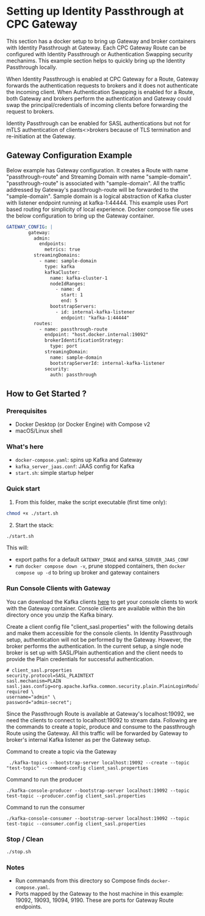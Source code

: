 # Setting up Identity Passthrough at CPC Gateway

This section has a docker setup to bring up Gateway and broker containers with Identity Passthrough at Gateway. Each CPC Gateway Route can be configured with Identity Passthrough or Authentication Swapping security mechanims. This example section helps to quickly bring up the Identity Passthrough locally.

When Identity Passthrough is enabled at CPC Gateway for a Route, Gateway forwards the authentication requests to brokers and it does not authenticate the incoming client.  When Authentication Swapping is enabled for a Route, both Gateway and brokers perform the authentication and Gateway could swap the principal/credentials of incoming clients before forwarding the request to brokers.

Identity Passthrough can be enabled for SASL authentications but not for mTLS authentication of clients<>brokers because of TLS termination and re-initiation at the Gateway.

## Gateway Configuration Example

Below example has Gateway configuration. It creates a Route with name "passthrough-route" and Streaming Domain with name "sample-domain". "passthrough-route" is associated with "sample-domain". All the traffic addressed by Gateway's passthrough-route will be forwarded to the "sample-domain". Sample domain is a logical abstraction of Kafka cluster with listener endpoint running at kafka-1:44444. This example uses Port based routing for simplicity of local experience.  Docker compose file uses the below configuration to bring up the Gateway container.

```yaml
GATEWAY_CONFIG: | 
        gateway:
          admin:
            endpoints:
              metrics: true
          streamingDomains:
            - name: sample-domain  
              type: kafka
              kafkaCluster:
                name: kafka-cluster-1 
                nodeIdRanges:
                  - name: d
                    start: 1 
                    end: 5
                bootstrapServers:
                  - id: internal-kafka-listener  
                    endpoint: "kafka-1:44444" 
          routes:
            - name: passthrough-route
              endpoint: "host.docker.internal:19092" 
              brokerIdentificationStrategy:
                type: port 
              streamingDomain:
                name: sample-domain
                bootstrapServerId: internal-kafka-listener 
              security:
                auth: passthrough
``` 



## How to Get Started ?
### Prerequisites
- Docker Desktop (or Docker Engine) with Compose v2
- macOS/Linux shell

### What's here
- `docker-compose.yaml`: spins up Kafka and Gateway
- `kafka_server_jaas.conf`: JAAS config for Kafka
- `start.sh`: simple startup helper

### Quick start
1) From this folder, make the script executable (first time only):
```bash
chmod +x ./start.sh
```
2) Start the stack:
```bash
./start.sh
```

This will:
- export paths for a default `GATEWAY_IMAGE` and `KAFKA_SERVER_JAAS_CONF` 
- run `docker compose down -v`, prune stopped containers, then `docker compose up -d` to bring up broker and gateway containers

### Run Console Clients with Gateway

You can download the Kafka clients [here](https://kafka.apache.org/downloads) to get your console clients to work with the Gateway container. Console clients are available within the bin directory once you unzip the Kafka binary.

Create a client config file "client_sasl.properties" with the following details and make them accessible for the console clients. In Identity Passthrough setup, authentication will not be performed by the Gateway. However, the broker performs the authentication. In the current setup, a single node broker is set up with SASL/Plain authentication and the client needs to provide the Plain credentials for successful authentication.

```
# client_sasl.properties
security.protocol=SASL_PLAINTEXT
sasl.mechanism=PLAIN
sasl.jaas.config=org.apache.kafka.common.security.plain.PlainLoginModule required \
username="admin" \
password="admin-secret";
```

Since the Passthrough Route is available at Gateway's localhost:19092, we need the clients to connect to localhost:19092 to stream data. 
Following are the commands to create a topic, produce and consume to the passthrough Route using the Gateway. All this traffic will be forwarded by Gateway to broker's internal Kafka listener as per the Gateway setup.

Command to create a topic via the Gateway 
```
 ./kafka-topics --bootstrap-server localhost:19092 --create --topic "test-topic" --command-config client_sasl.properties
```

Command to run the producer
```
./kafka-console-producer --bootstrap-server localhost:19092 --topic test-topic --producer.config client_sasl.properties
```

Command to run the consumer 
``` 
./kafka-console-consumer --bootstrap-server localhost:19092 --topic test-topic --consumer.config client_sasl.properties
```

### Stop / Clean
```bash
./stop.sh
```

### Notes
- Run commands from this directory so Compose finds `docker-compose.yaml`.
- Ports mapped by the Gateway to the host machine in this example: 19092, 19093, 19094, 9190. These are ports for Gateway Route endpoints.

